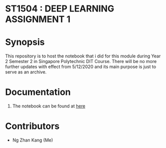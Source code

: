 # ST1504 : DEEP LEARNING ASSIGNMENT 1

# Synopsis

This repository is to host the notebook that i did for this module during Year 2 Semester 2 in Singapore Polytechnic DIT Course. There will be no more further updates with effect from 5/12/2020 and its main purpose is just to serve as an archive.

# Documentation
1. The notebook can be found at [here](./Assignment_1.ipynb)

# Contributors
- Ng Zhan Kang (Me)
